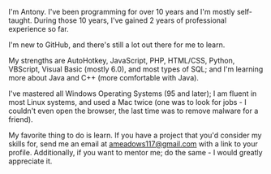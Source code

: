 I'm Antony. I've been programming for over 10 years and I'm mostly self-taught. During those 10 years, I've gained 2 years of professional experience so far.

I'm new to GitHub, and there's still a lot out there for me to learn.

My strengths are AutoHotkey, JavaScript, PHP, HTML/CSS, Python, VBScript, Visual Basic (mostly 6.0), and most types of SQL; and I'm learning more about Java and C++ (more comfortable with Java).

I've mastered all Windows Operating Systems (95 and later); I am fluent in most Linux systems, and used a Mac twice (one was to look for jobs - I couldn't even open the browser, the last time was to remove malware for a friend).

My favorite thing to do is learn. If you have a project that you'd consider my skills for, send me an email at ameadows117@gmail.com with a link to your profile. Additionally, if you want to mentor me; do the same - I would greatly appreciate it.
